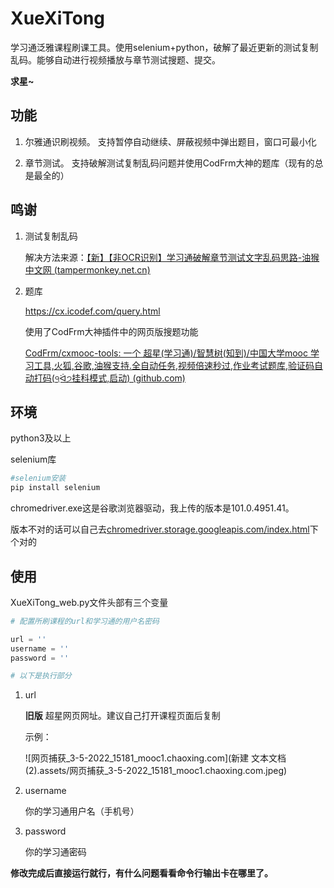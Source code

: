 # XueXiTong
学习通泛雅课程刷课工具。使用selenium+python，破解了最近更新的测试复制乱码。能够自动进行视频播放与章节测试搜题、提交。



**求星~**



## 功能

1. 尔雅通识刷视频。 支持暂停自动继续、屏蔽视频中弹出题目，窗口可最小化

2. 章节测试。 支持破解测试复制乱码问题并使用CodFrm大神的题库（现有的总是最全的）

   

## 鸣谢

1. 测试复制乱码

   解决方法来源：[【新】【非OCR识别】学习通破解章节测试文字乱码思路-油猴中文网 (tampermonkey.net.cn)](https://bbs.tampermonkey.net.cn/thread-2190-1-1.html)

2. 题库

   https://cx.icodef.com/query.html

   使用了CodFrm大神插件中的网页版搜题功能

   [CodFrm/cxmooc-tools: 一个 超星(学习通)/智慧树(知到)/中国大学mooc 学习工具,火狐,谷歌,油猴支持.全自动任务,视频倍速秒过,作业考试题库,验证码自动打码(੧ᐛ੭挂科模式,启动) (github.com)](https://github.com/CodFrm/cxmooc-tools)



## 环境

python3及以上

selenium库

```python
#selenium安装
pip install selenium
```

chromedriver.exe这是谷歌浏览器驱动，我上传的版本是101.0.4951.41。

版本不对的话可以自己去[chromedriver.storage.googleapis.com/index.html](http://chromedriver.storage.googleapis.com/index.html)下个对的

## 使用

XueXiTong_web.py文件头部有三个变量

```python
# 配置所刷课程的url和学习通的用户名密码

url = ''
username = ''
password = ''

# 以下是执行部分
```

1. url

   **旧版** 超星网页网址。建议自己打开课程页面后复制

   示例：

   ![网页捕获_3-5-2022_15181_mooc1.chaoxing.com](新建 文本文档 (2).assets/网页捕获_3-5-2022_15181_mooc1.chaoxing.com.jpeg)

2. username

   你的学习通用户名（手机号）

3. password

   你的学习通密码

**修改完成后直接运行就行，有什么问题看看命令行输出卡在哪里了。**